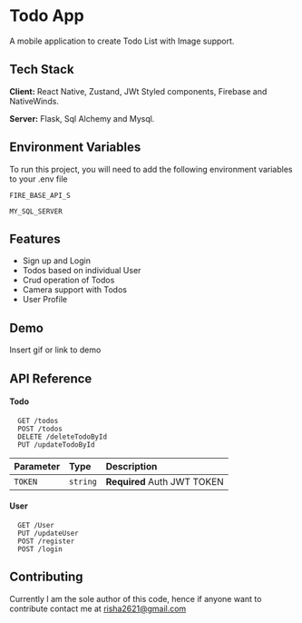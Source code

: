 
# Todo App

A mobile application to create Todo List with Image support.


## Tech Stack

**Client:** React Native, Zustand, JWt Styled components, Firebase and NativeWinds.

**Server:** Flask, Sql Alchemy and Mysql.


## Environment Variables

To run this project, you will need to add the following environment variables to your .env file

`FIRE_BASE_API_S`

`MY_SQL_SERVER`


## Features

- Sign up and Login
- Todos based on individual User
- Crud operation of Todos
- Camera support with Todos
- User Profile


## Demo

Insert gif or link to demo


## API Reference

#### Todo

```http
  GET /todos
  POST /todos
  DELETE /deleteTodoById
  PUT /updateTodoById
```

| Parameter | Type     | Description                |
| :-------- | :------- | :------------------------- |
| `TOKEN` | `string` | **Required** Auth JWT TOKEN |

#### User

```http
  GET /User
  PUT /updateUser
  POST /register
  POST /login
```

## Contributing

Currently I am the sole author of this code, hence if anyone want to contribute contact me at risha2621@gmail.com
